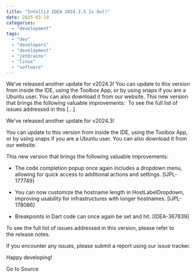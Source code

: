 ```yaml
---
title: "IntelliJ IDEA 2024.3.5 Is Out!"
date: 2025-03-19
categories: 
  - "development"
tags: 
  - "dev"
  - "developers"
  - "development"
  - "jetbrains"
  - "linux"
  - "software"
---
```


We’ve released another update for v2024.3! You can update to this version from inside the IDE, using the Toolbox App, or by using snaps if you are a Ubuntu user. You can also download it from our website. This new version that brings the following valuable improvements:  To see the full list of issues addressed in this \[…\]

We’ve released another update for v2024.3!

You can update to this version from inside the IDE, using the Toolbox App, or by using snaps if you are a Ubuntu user. You can also download it from our website.

This new version that brings the following valuable improvements: 

- The code completion popup once again includes a dropdown menu, allowing for quick access to additional actions and settings. \[IJPL-177749\]

- You can now customize the hostname length in HostLabelDropdown, improving usability for infrastructures with longer hostnames. \[IJPL-178086\]

- Breakpoints in Dart code can once again be set and hit. \[IDEA-367839\]

To see the full list of issues addressed in this version, please refer to the release notes. 

If you encounter any issues, please submit a report using our issue tracker. 

Happy developing!

Go to Source
